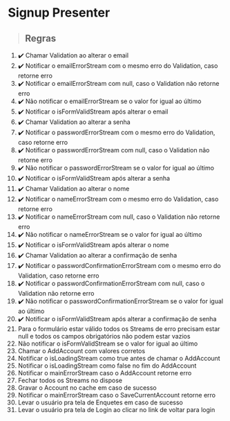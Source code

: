 # Signup Presenter

> ## Regras
1. ✔️ Chamar Validation ao alterar o email
2. ✔️ Notificar o emailErrorStream com o mesmo erro do Validation, caso retorne erro
3. ✔️ Notificar o emailErrorStream com null, caso o Validation não retorne erro
4. ✔️ Não notificar o emailErrorStream se o valor for igual ao último
5. ✔️ Notificar o isFormValidStream após alterar o email
6. ✔️ Chamar Validation ao alterar a senha
7. ✔️ Notificar o passwordErrorStream com o mesmo erro do Validation, caso retorne erro
8. ✔️ Notificar o passwordErrorStream com null, caso o Validation não retorne erro
9. ✔️ Não notificar o passwordErrorStream se o valor for igual ao último
10. ✔️ Notificar o isFormValidStream após alterar a senha
11. ✔️ Chamar Validation ao alterar o nome
12. ✔️ Notificar o nameErrorStream com o mesmo erro do Validation, caso retorne erro
13. ✔️ Notificar o nameErrorStream com null, caso o Validation não retorne erro
14. ✔️ Não notificar o nameErrorStream se o valor for igual ao último
15. ✔️ Notificar o isFormValidStream após alterar o nome
16. ✔️ Chamar Validation ao alterar a confirmação de senha
17. ✔️ Notificar o passwordConfirmationErrorStream com o mesmo erro do Validation, caso retorne erro
18. ✔️ Notificar o passwordConfirmationErrorStream com null, caso o Validation não retorne erro
19. ✔️ Não notificar o passwordConfirmationErrorStream se o valor for igual ao último
20. ✔️ Notificar o isFormValidStream após alterar a confirmação de senha
21. Para o formulário estar válido todos os Streams de erro precisam estar null e todos os campos obrigatórios não podem estar vazios
22. Não notificar o isFormValidStream se o valor for igual ao último
23. Chamar o AddAccount com valores corretos
24. Notificar o isLoadingStream como true antes de chamar o AddAccount
25. Notificar o isLoadingStream como false no fim do AddAccount
26. Notificar o mainErrorStream caso o AddAccount retorne erro
27. Fechar todos os Streams no dispose
28. Gravar o Account no cache em caso de sucesso
29. Notificar o mainErrorStream caso o SaveCurrentAccount retorne erro
30. Levar o usuário pra tela de Enquetes em caso de sucesso
31. Levar o usuário pra tela de Login ao clicar no link de voltar para login